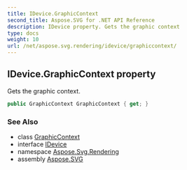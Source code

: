 ```yaml
---
title: IDevice.GraphicContext
second_title: Aspose.SVG for .NET API Reference
description: IDevice property. Gets the graphic context
type: docs
weight: 10
url: /net/aspose.svg.rendering/idevice/graphiccontext/
---
```

## IDevice.GraphicContext property

Gets the graphic context.

```csharp
public GraphicContext GraphicContext { get; }
```

### See Also

* class [GraphicContext](../../graphiccontext/)
* interface [IDevice](../)
* namespace [Aspose.Svg.Rendering](../../idevice/)
* assembly [Aspose.SVG](../../../)

